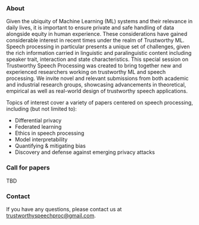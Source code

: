 ### About

Given the ubiquity of Machine Learning (ML) systems and their relevance in daily lives, it is important to ensure private and safe handling of data alongside equity in human experience. These considerations have gained considerable interest in recent times under the realm of Trustworthy ML. Speech processing in particular presents a unique set of challenges, given the rich information carried in linguistic and paralinguistic content including speaker trait, interaction and state characteristics. This special session on Trustworthy Speech Processing was created to bring together new and experienced researchers working on trustworthy ML and speech processing. We invite novel and relevant submissions from both academic and industrial research groups, showcasing advancements in theoretical, empirical as well as real-world design of trustworthy speech applications.

Topics of interest cover a variety of papers centered on speech processing, including (but not limited to): 
- Differential privacy
- Federated learning
- Ethics in speech processing
- Model interpretability
- Quantifying & mitigating bias
- Discovery and defense against emerging privacy attacks

### Call for papers
TBD

### Contact
If you have any questions, please contact us at trustworthyspeechproc@gmail.com.
